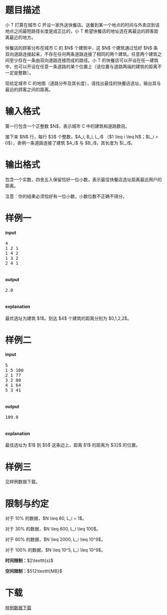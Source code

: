 # 题目描述

<p>小 T 打算在城市 C 开设一家外送快餐店。送餐到某一个地点的时间与外卖店到该地点之间最短路径长度是成正比的，小 T 希望快餐店的地址选在离最远的顾客距离最近的地方。</p>
<p>快餐店的顾客分布在城市 C 的 $N$ 个建筑中，这 $N$ 个建筑通过恰好 $N$ 条双向道路连接起来，不存在任何两条道路连接了相同的两个建筑。任意两个建筑之间至少存在一条由双向道路连接而成的路径。小 T 的快餐店可以开设在任一建筑中，也可以开设在任意一条道路的某个位置上（该位置与道路两端的建筑的距离不一定是整数）。</p>
<p>现给定城市 C 的地图（道路分布及其长度），请找出最佳的快餐店选址，输出其与最远的顾客之间的距离。</p>

# 输入格式


<p>第一行包含一个正整数 $N$，表示城市 C 中的建筑和道路数目。</p>
<p>接下来 $N$ 行，每行 $3$ 个整数，$A_i, B_i, L_i$ （$1 \leq i \leq N$；$L_i &gt; 0$），表明一条道路连接了建筑 $A_i$ 与 $B_i$，其长度为 $L_i$。</p>

# 输出格式


<p>包含一个实数，四舍五入保留恰好一位小数，表示最佳快餐店选址距离最远用户的距离。</p>
<p>注意：你的结果必须恰好有一位小数，小数位数不正确不得分。</p>

# 样例一


<h4>input</h4>
<pre>4
1 2 1
1 4 2
1 3 2
2 4 1

</pre>

<h4>output</h4>
<pre>2.0

</pre>

<h4>explanation</h4>
<p>最优选址为建筑 $1$。到达 $4$ 个建筑的距离分别为 $0,1,2,2$。</p>

# 样例二


<h4>input</h4>
<pre>5
1 5 100
2 1 77
3 2 80
4 1 64
5 3 41

</pre>

<h4>output</h4>
<pre>109.0

</pre>

<h4>explanation</h4>
<p>最佳选址为 $1$ 到 $5$ 这条边上，距离 $1$ 的距离为 $32$ 的位置。</p>

# 样例三


<p>见样例数据下载。</p>

# 限制与约定


<p>对于 10% 的数据，$N \leq 80, L_i = 1$。</p>
<p>对于 30% 的数据，$N \leq 600, L_i \leq 100$。</p>
<p>对于 60% 的数据，$N \leq 2000, L_i \leq 10^9$。</p>
<p>对于 100% 的数据，$N \leq 10^5, L_i \leq 10^9$。</p>
<p><strong>时间限制：</strong>$2\texttt{s}$</p>
<p><strong>空间限制：</strong>$512\texttt{MB}$</p>

# 下载


<p><a href="/download.php?type=problem&amp;id=126">样例数据下载</a></p>

